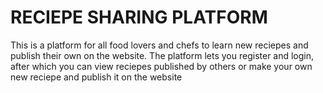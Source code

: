 <h1>RECIEPE SHARING PLATFORM</h1>

This is a platform for all food lovers and chefs to learn new reciepes and publish their own on the website. The platform lets you register and login, after which you can view reciepes published by others or make your own new reciepe and publish it on the website
